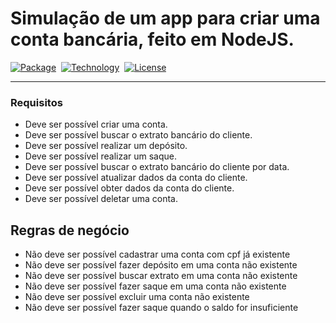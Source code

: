 <h1>Simulação de um app para criar uma conta bancária, feito em NodeJS.</h1>

[![Package][nodemon-image]][nodemon-url] 
[![Technology][node-image]][node-url] 
[![License][license-image]][license-url]


[nodemon-url]: https://www.npmjs.com/package/nodemon
[nodemon-image]: https://img.shields.io/badge/Nodemon-green?style=for-the-badge&logo=Nodemon&logoColor=black

[license-url]: https://opensource.org/licenses/MIT
[license-image]: https://img.shields.io/badge/License-MIT-blue?style=for-the-badge&logo=github

[node-url]: https://nodejs.org/
[node-image]: https://img.shields.io/badge/NodeJS-green?style=for-the-badge&logo=Node-dot-js&logoColor=black


---

### Requisitos
- Deve ser possível criar uma conta.
- Deve ser possível buscar o extrato bancário do cliente.
- Deve ser possível realizar um depósito.
- Deve ser possível realizar um saque.
- Deve ser possível buscar o extrato bancário do cliente por data.
- Deve ser possível atualizar dados da conta do cliente.
- Deve ser possível obter dados da conta do cliente.
- Deve ser possível deletar uma conta.



## Regras de negócio
- Não deve ser possível cadastrar uma conta com cpf já existente
- Não deve ser possível fazer depósito em uma conta não existente
- Não deve ser possível buscar extrato em uma conta não existente
- Não deve ser possível fazer saque em uma conta não existente
- Não deve ser possível excluir uma conta não existente
- Não deve ser possível fazer saque quando o saldo for insuficiente
